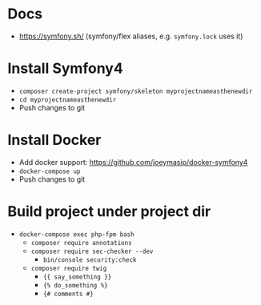# Docs
- https://symfony.sh/ (symfony/flex aliases, e.g. `symfony.lock` uses it)

# Install Symfony4
- `composer create-project symfony/skeleton myprojectnameasthenewdir`
- `cd myprojectnameasthenewdir`
- Push changes to git

# Install Docker
- Add docker support: https://github.com/joeymasip/docker-symfony4
- `docker-compose up`
- Push changes to git

# Build project under project dir
- `docker-compose exec php-fpm bash`
  - `composer require annotations`
  - `composer require sec-checker --dev`
    - `bin/console security:check`
  - `composer require twig`
    - `{{ say_something }}`
    - `{% do_something %}`
    - `{# comments #}`
